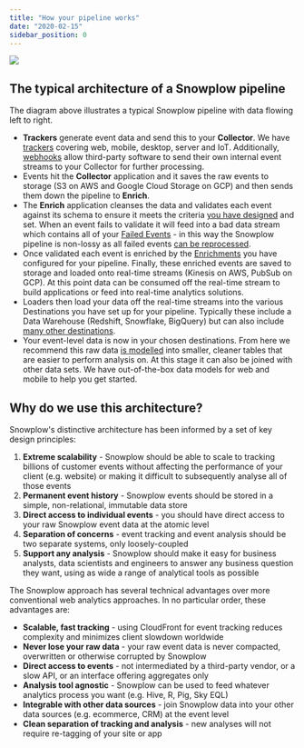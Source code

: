 ```yaml
---
title: "How your pipeline works"
date: "2020-02-15"
sidebar_position: 0
---
```


![](images/Screenshot-2020-02-24-at-10.38.12.png)

## The typical architecture of a Snowplow pipeline

The diagram above illustrates a typical Snowplow pipeline with data flowing left to right.

- **Trackers** generate event data and send this to your **Collector**. We have [trackers](/docs/collecting-data/collecting-from-own-applications/index.md) covering web, mobile, desktop, server and IoT. Additionally, [webhooks](/docs/collecting-data/collecting-data-from-third-parties/index.md) allow third-party software to send their own internal event streams to your Collector for further processing.
- Events hit the **Collector** application and it saves the raw events to storage (S3 on AWS and Google Cloud Storage on GCP) and then sends them down the pipeline to **Enrich**.
- The **Enrich** application cleanses the data and validates each event against its schema to ensure it meets the criteria [you have designed](/docs/understanding-tracking-design/index.md) and set. When an event fails to validate it will feed into a bad data stream which contains all of your [Failed Events](/docs/managing-data-quality/failed-events/understanding-failed-events/index.md) - in this way the Snowplow pipeline is non-lossy as all failed events [can be reprocessed](/docs/managing-data-quality/event-recovery-for-bdp-users/manual-event-recovery-for-snowplow-bdp/getting-started/index.md).
- Once validated each event is enriched by the [Enrichments](/docs/enriching-your-data/configuring-enrichments/index.md) you have configured for your pipeline. Finally, these enriched events are saved to storage and loaded onto real-time streams (Kinesis on AWS, PubSub on GCP). At this point data can be consumed off the real-time stream to build applications or feed into real-time analytics solutions.
- Loaders then load your data off the real-time streams into the various Destinations you have set up for your pipeline. Typically these include a Data Warehouse (Redshift, Snowflake, BigQuery) but can also include [many other destinations](/docs/pipeline-components-and-applications/loaders-storage-targets/index.md).
- Your event-level data is now in your chosen destinations. From here we recommend this raw data [is modelled](/docs/modeling-your-data/index.md) into smaller, cleaner tables that are easier to perform analysis on. At this stage it can also be joined with other data sets. We have out-of-the-box data models for web and mobile to help you get started.

## Why do we use this architecture?

Snowplow's distinctive architecture has been informed by a set of key design principles:

1. **Extreme scalability** - Snowplow should be able to scale to tracking billions of customer events without affecting the performance of your client (e.g. website) or making it difficult to subsequently analyse all of those events
2. **Permanent event history** - Snowplow events should be stored in a simple, non-relational, immutable data store
3. **Direct access to individual events** - you should have direct access to your raw Snowplow event data at the atomic level
4. **Separation of concerns** - event tracking and event analysis should be two separate systems, only loosely-coupled
5. **Support any analysis** - Snowplow should make it easy for business analysts, data scientists and engineers to answer any business question they want, using as wide a range of analytical tools as possible

The Snowplow approach has several technical advantages over more conventional web analytics approaches. In no particular order, these advantages are:

- **Scalable, fast tracking** - using CloudFront for event tracking reduces complexity and minimizes client slowdown worldwide
- **Never lose your raw data** - your raw event data is never compacted, overwritten or otherwise corrupted by Snowplow
- **Direct access to events** - not intermediated by a third-party vendor, or a slow API, or an interface offering aggregates only
- **Analysis tool agnostic** - Snowplow can be used to feed whatever analytics process you want (e.g. Hive, R, Pig, Sky EQL)
- **Integrable with other data sources** - join Snowplow data into your other data sources (e.g. ecommerce, CRM) at the event level
- **Clean separation of tracking and analysis** - new analyses will not require re-tagging of your site or app
